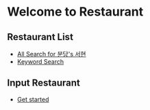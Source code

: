# Welcome to Restaurant

## Restaurant List
  * [All Search for 분당's 서현](https://github.com/websharei/restaurant/issues?q=is%3Aissue+is%3Aopen+label%3A%EC%84%9C%ED%98%84)
  * [Keyword Search](https://github.com/websharei/restaurant/labels)

## Input Restaurant
  * [Get started](https://github.com/websharei/restaurant/issues/new/choose)
